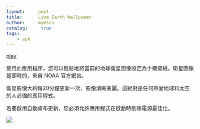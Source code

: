 ```yaml
---
layout:     post
title:      Live Earth Wallpaper
author:     mymsnn
catalog: 	 true
tags:
    - apk
---
```

[play](https://play.google.com/store/apps/details?id=com.earth.wallpaper)

使用此應用程序，您可以輕鬆地將當前的地球衛星圖像設定為手機壁紙。衛星圖像是即時的，來自 NOAA 官方網站。

衛星影像大約每20分鐘更新一次，影像清晰美麗。這絕對是任何熱愛地球和太空的人必備的應用程式。


若要啟用自動桌布更新，您必須允許應用程式在啟動時刪除電源最佳化。

![](https://pic.imgdb.cn/item/66b7649ed9c307b7e906d5cf.png)




